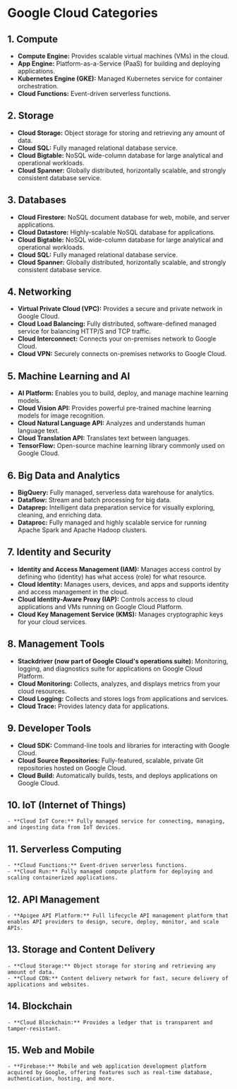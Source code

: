 # Google Cloud Categories

## 1. Compute
   - **Compute Engine:** Provides scalable virtual machines (VMs) in the cloud.
   - **App Engine:** Platform-as-a-Service (PaaS) for building and deploying applications.
   - **Kubernetes Engine (GKE):** Managed Kubernetes service for container orchestration.
   - **Cloud Functions:** Event-driven serverless functions.

## 2. Storage
   - **Cloud Storage:** Object storage for storing and retrieving any amount of data.
   - **Cloud SQL:** Fully managed relational database service.
   - **Cloud Bigtable:** NoSQL wide-column database for large analytical and operational workloads.
   - **Cloud Spanner:** Globally distributed, horizontally scalable, and strongly consistent database service.

## 3. Databases
   - **Cloud Firestore:** NoSQL document database for web, mobile, and server applications.
   - **Cloud Datastore:** Highly-scalable NoSQL database for applications.
   - **Cloud Bigtable:** NoSQL wide-column database for large analytical and operational workloads.
   - **Cloud SQL:** Fully managed relational database service.
   - **Cloud Spanner:** Globally distributed, horizontally scalable, and strongly consistent database service.

## 4. Networking
   - **Virtual Private Cloud (VPC):** Provides a secure and private network in Google Cloud.
   - **Cloud Load Balancing:** Fully distributed, software-defined managed service for balancing HTTP/S and TCP traffic.
   - **Cloud Interconnect:** Connects your on-premises network to Google Cloud.
   - **Cloud VPN:** Securely connects on-premises networks to Google Cloud.

## 5. Machine Learning and AI
   - **AI Platform:** Enables you to build, deploy, and manage machine learning models.
   - **Cloud Vision API:** Provides powerful pre-trained machine learning models for image recognition.
   - **Cloud Natural Language API:** Analyzes and understands human language text.
   - **Cloud Translation API:** Translates text between languages.
   - **TensorFlow:** Open-source machine learning library commonly used on Google Cloud.

## 6. Big Data and Analytics
   - **BigQuery:** Fully managed, serverless data warehouse for analytics.
   - **Dataflow:** Stream and batch processing for big data.
   - **Dataprep:** Intelligent data preparation service for visually exploring, cleaning, and enriching data.
   - **Dataproc:** Fully managed and highly scalable service for running Apache Spark and Apache Hadoop clusters.

## 7. Identity and Security
   - **Identity and Access Management (IAM):** Manages access control by defining who (identity) has what access (role) for what resource.
   - **Cloud Identity:** Manages users, devices, and apps and supports identity and access management in the cloud.
   - **Cloud Identity-Aware Proxy (IAP):** Controls access to cloud applications and VMs running on Google Cloud Platform.
   - **Cloud Key Management Service (KMS):** Manages cryptographic keys for your cloud services.

## 8. Management Tools
   - **Stackdriver (now part of Google Cloud's operations suite):** Monitoring, logging, and diagnostics suite for applications on Google Cloud Platform.
   - **Cloud Monitoring:** Collects, analyzes, and displays metrics from your cloud resources.
   - **Cloud Logging:** Collects and stores logs from applications and services.
   - **Cloud Trace:** Provides latency data for applications.

## 9. Developer Tools
   - **Cloud SDK:** Command-line tools and libraries for interacting with Google Cloud.
   - **Cloud Source Repositories:** Fully-featured, scalable, private Git repositories hosted on Google Cloud.
   - **Cloud Build:** Automatically builds, tests, and deploys applications on Google Cloud.

## 10. IoT (Internet of Things)
    - **Cloud IoT Core:** Fully managed service for connecting, managing, and ingesting data from IoT devices.

## 11. Serverless Computing
    - **Cloud Functions:** Event-driven serverless functions.
    - **Cloud Run:** Fully managed compute platform for deploying and scaling containerized applications.

## 12. API Management
    - **Apigee API Platform:** Full lifecycle API management platform that enables API providers to design, secure, deploy, monitor, and scale APIs.

## 13. Storage and Content Delivery
    - **Cloud Storage:** Object storage for storing and retrieving any amount of data.
    - **Cloud CDN:** Content delivery network for fast, secure delivery of applications and websites.

## 14. Blockchain
    - **Cloud Blockchain:** Provides a ledger that is transparent and tamper-resistant.

## 15. Web and Mobile
    - **Firebase:** Mobile and web application development platform acquired by Google, offering features such as real-time database, authentication, hosting, and more.
